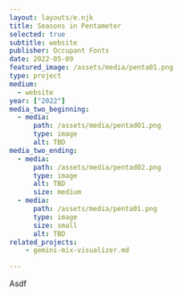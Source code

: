 ```yaml
---
layout: layouts/e.njk
title: Seasons in Pentameter
selected: true
subtitle: website
publisher: Occupant Fonts
date: 2022-05-09
featured_image: /assets/media/penta01.png
type: project
medium:
  - website
year: ["2022"]
media_two_beginning:
  - media:
      path: /assets/media/pentad01.png
      type: image
      alt: TBD
media_two_ending:
  - media:
      path: /assets/media/pentad02.png
      type: image
      alt: TBD
      size: medium
  - media:
      path: /assets/media/penta01.png
      type: image
      size: small
      alt: TBD
related_projects:
    - gemini-mix-visualizer.md

---
```


Asdf